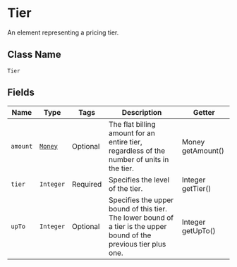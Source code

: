 # Tier

An element representing a pricing tier.

## Class Name

`Tier`

## Fields

| Name | Type | Tags | Description | Getter |
|  --- | --- | --- | --- | --- |
| `amount` | [`Money`](/doc/models/money.md) | Optional | The flat billing amount for an entire tier, regardless of the number of units in the tier. | Money getAmount() |
| `tier` | `Integer` | Required | Specifies the level of the tier. | Integer getTier() |
| `upTo` | `Integer` | Optional | Specifies the upper bound of this tier. The lower bound of a tier is the upper bound of the previous tier plus one. | Integer getUpTo() |
